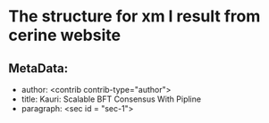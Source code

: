 # The structure for xm l result from cerine website

## MetaData:
* author: \<contrib contrib-type="author">
* title: <article-title> Kauri: Scalable BFT Consensus With Pipline
* paragraph: \<sec id = "sec-1">

